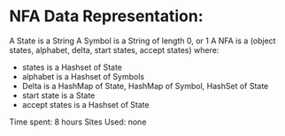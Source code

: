 # NFA Data Representation:
A State is a String
A Symbol is a String of length 0, or 1
A NFA is a (object states, alphabet, delta, start states, accept states) where:
 - states is a Hashset of State
 - alphabet is a Hashset of Symbols
 - Delta is a HashMap of State, HashMap of Symbol, HashSet of State
 - start state is a State
 - accept states is a Hashset of State

Time spent:
8 hours
Sites Used:
none
